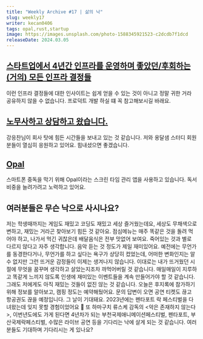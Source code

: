 ```yaml
---
title: "Weekly Archive #17 | 삶의 낙"
slug: weekly17
writer: kecan0406
tags: opal,rust,startup
image: https://images.unsplash.com/photo-1588345921523-c2dcdb7f1dcd
releaseDate: 2024.03.05
---
```


## [스타트업에서 4년간 인프라를 운영하며 좋았던/후회하는 (거의) 모든 인프라 결정들](https://news.hada.io/topic?id=13564)
이런 인프라 결정들에 대한 인사이트는 쉽게 얻을 수 있는 것이 아니고 정말 귀한 거라 공유하지 않을 수 없습니다. 프로덕트 개발 하실 떄 꼭 참고해보시길 바래요.

## [노무사하고 상담하고 왔습니다.](https://discord.com/channels/1171441387317760080/1171442636482154607/1212295662423642162)
강응찬님이 회사 탓에 힘든 시간들을 보내고 있는 것 같습니다. 저와 옹달샘 스터디 회원분들이 열심히 응원하고 있어요. 힘내셨으면 좋겠습니다.

## [Opal](https://www.opal.so/)
스마트폰 중독을 막기 위해 Opal이라는 스크린 타임 관리 앱을 사용하고 있습니다.
독서 비중을 늘려가려고 노력하고 있어요.

## 여러분들은 무슨 낙으로 사시나요?
저는 학생때까지는 게임도 재밌고 코딩도 재밌고 세상 즐거웠는데요, 세상도 무채색으로 변하고, 재밌는 거라곤 찾아보기 힘든 것 같아요.
점심메뉴는 매주 똑같은 것을 돌려 먹어야 하고, 나가서 먹긴 귀찮은데 배달음식은 전부 맛없어 보여요.
죽어있는 것과 별로 다르지 않다고 자주 생각합니다.
음악 듣는 것 정도가 제일 재미있어요.
예전에는 무언가를 동경한다거나, 무언가를 하고 싶다는 욕구가 상당히 컸었는데, 어떠한 변화인지는 알 수 없지만 그런 뜨거운 감정들이 이제는 생겨나지 않습니다.
이대로는 내가 뜨거웠던 시절에 무엇을 꿈꾸며 생각하고 살았는지조차 까먹어버릴 것 같습니다.
매일매일이 지루하고 똑같게 느끼지 않도록 인생에 재미있는 이벤트들을 계속 만들어가야 할 것 같습니다.
그래도 저에게도 아직 재밌는 것들이 없진 않는 것 같습니다.
오늘은 후지록에 참가하기 위해 정보를 알아보고, 캠핑 정도는 예약해뒀어요. 문의 답변이 오면 공연 티켓도 끊고 항공권도 끊을 예정입니다. 그 날이 기대돼요.
2023년에는 펜타포트 락 페스티벌을 다녀왔는데 잊지 못할 경험이었어요 🙂
또 하마구치 류스케 감독의 \<악은 존재하지 않는다>, 이번년도에도 가게 된다면 4년차가 되는 부천국제애니메이션페스티벌, 펜타포트, 부산국제락페스티벌, 수많은 라이브 공연 등을 기다리는 낙에 살게 되는 것 같습니다.
여러분들도 기대하며 기다리시는 게 있나요?